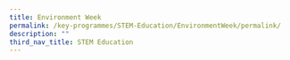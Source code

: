 ```yaml
---
title: Environment Week
permalink: /key-programmes/STEM-Education/EnvironmentWeek/permalink/
description: ""
third_nav_title: STEM Education
---
```

